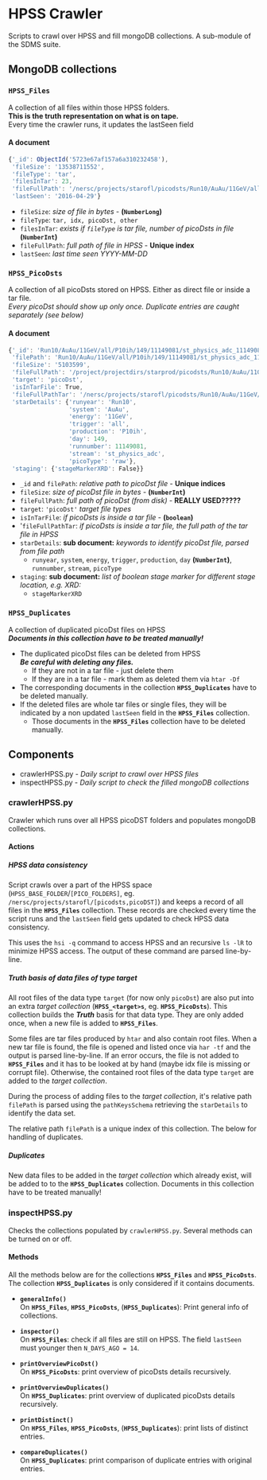 # HPSS Crawler

Scripts to crawl over HPSS and fill mongoDB collections. A sub-module of the SDMS suite.

## MongoDB collections

### **`HPSS_Files`**
A collection of all files within those HPSS folders.  
**This is the truth representation on what is on tape.**  
Every time the crawler runs, it updates the lastSeen field

#### A document
```javascript
{'_id': ObjectId('5723e67af157a6a310232458'),
 'fileSize': '13538711552',
 'fileType': 'tar',
 'filesInTar': 23,
 'fileFullPath': '/nersc/projects/starofl/picodsts/Run10/AuAu/11GeV/all/P10ih/148.tar',
 'lastSeen': '2016-04-29'}
```

* `fileSize`: *size of file in bytes* - **(`NumberLong`)**
* `fileType`: `tar, idx, picoDst, other`
* `filesInTar`: *exists if `fileType` is tar file, number of picoDsts in file* **(`NumberInt`)**
* `fileFullPath`: *full path of file in HPSS* - **Unique index**
* `lastSeen`: *last time seen YYYY-MM-DD*

### **`HPSS_PicoDsts`**
A collection of all picoDsts stored on HPSS. Either as direct file or inside a tar file.  
*Every picoDst should show up only once. Duplicate entries are caught separately (see below)*

#### A document
```javascript
{'_id': 'Run10/AuAu/11GeV/all/P10ih/149/11149081/st_physics_adc_11149081_raw_2520001.picoDst.root',
 'filePath': 'Run10/AuAu/11GeV/all/P10ih/149/11149081/st_physics_adc_11149081_raw_2520001.picoDst.root',
 'fileSize': '5103599',
 'fileFullPath': '/project/projectdirs/starprod/picodsts/Run10/AuAu/11GeV/all/P10ih/149/11149081/st_physics_adc_11149081_raw_2520001.picoDst.root',
 'target': 'picoDst',
 'isInTarFile': True,
 'fileFullPathTar': '/nersc/projects/starofl/picodsts/Run10/AuAu/11GeV/all/P10ih/149.tar',
 'starDetails': {'runyear': 'Run10',
                 'system': 'AuAu',
                 'energy': '11GeV',
                 'trigger': 'all',
                 'production': 'P10ih',
                 'day': 149,
                 'runnumber': 11149081,
                 'stream': 'st_physics_adc',
                 'picoType': 'raw'},
 'staging': {'stageMarkerXRD': False}}
```

* `_id` and `filePath`: *relative path to picoDst file* - **Unique indices**
* `fileSize`: *size of picoDst file in bytes* - **(`NumberInt`)**
* `fileFullPath`: *full path of picoDst (from disk)* - **REALLY USED?????**
*  `target`: `'picoDst'` *target file types*  
*  `isInTarFile`: *if picoDsts is inside a tar file* - **(`boolean`)**
*  '`fileFullPathTar`: *if picoDsts is inside a tar file, the full path of the tar file in HPSS*
* `starDetails`: **sub document:** *keywords to identify picoDst file, parsed from file path*  
  * `runyear`, `system`, `energy`, `trigger`,  `production`, `day` **(`NumberInt`)**, `runnumber`, `stream`, `picoType`
* `staging`:  **sub document:** *list of boolean stage marker for different stage location, e.g. XRD:*
  * `stageMarkerXRD`

### **`HPSS_Duplicates`**
A collection of duplicated picoDst files on HPSS  
***Documents in this collection have to be treated manually!***

* The duplicated picoDst files can be deleted from HPSS  
  ***Be careful with deleting any files.***
  * If they are not in a tar file - just delete them  
  * If they are in a tar file - mark them as deleted them via `htar -Df`
* The corresponding documents in the collection **`HPSS_Duplicates`** have to be
  deleted manually.
* If the deleted files are whole tar files or single files, they will be indicated
  by a non updated `lastSeen` field in the **`HPSS_Files`** collection.
  * Those documents in the **`HPSS_Files`** collection have to be deleted manually.

## Components
* crawlerHPSS.py      - *Daily script to crawl over HPSS files*
* inspectHPSS.py      - *Daily script to check the filled mongoDB collections*

### crawlerHPSS.py
Crawler which runs over all HPSS picoDST folders and populates mongoDB
collections.

#### Actions

##### HPSS data consistency
Script crawls over a part of the HPSS space (`HPSS_BASE_FOLDER`/`[PICO_FOLDERS]`,
eg. `/nersc/projects/starofl/[picodsts,picoDST]`) and keeps a record of all files
in the **`HPSS_Files`** collection. These records are checked every time the
script runs and the `lastSeen` field gets updated to check HPSS data consistency.

This uses the `hsi -q` command to access HPSS and an recursive `ls -lR` to
minimize HPSS access. The output of these command are parsed line-by-line.  

##### *Truth* basis of data files of type target
All root files of the data type `target` (for now only `picoDst`) are also put
into an extra *target collection* (**`HPSS_<target>s`**, eg. **`HPSS_PicoDsts`**).
This collection builds the ***Truth*** basis for that data type. They are only
added once, when a new file is added to **`HPSS_Files`**.

Some files are tar files produced by `htar` and also contain root files. When a
new tar file is found, the file is opened and listed once via `har -tf` and the
output is parsed line-by-line. If an error occurs, the file is not added to
**`HPSS_Files`** and it has to be looked at by hand (maybe idx file is missing
or corrupt file). Otherwise, the contained root files of the data type `target`
are added to the *target collection*.

During the process of adding files to the *target collection*, it's relative path
`filePath` is parsed using the `pathKeysSchema` retrieving the `starDetails` to
identify the data set.

The relative path `filePath` is a unique index of this collection. The below for
handling of duplicates.

##### Duplicates
New data files to be added in the *target collection* which already exist, will
be added to to the **`HPSS_Duplicates`** collection. Documents in this collection
have to be treated manually!

### inspectHPSS.py
Checks the collections populated by `crawlerHPSS.py`. Several methods can be
turned on or off.

#### Methods
All the methods below are for the collections **`HPSS_Files`** and **`HPSS_PicoDsts`**.
The collection **`HPSS_Duplicates`** is only considered if it contains documents.

* **`generalInfo()`**  
  On **`HPSS_Files`**, **`HPSS_PicoDsts`**, (**`HPSS_Duplicates`**): Print general
  info of collections.

* **`inspector()`**  
  On **`HPSS_Files`**: check if all files are still on HPSS. The field `lastSeen`
  must younger then `N_DAYS_AGO = 14`.

* **`printOverviewPicoDst()`**  
  On **`HPSS_PicoDsts`**: print overview of picoDsts details recursively.

* **`printOverviewDuplicates()`**  
  On **`HPSS_Duplicates`**: print overview of duplicated picoDsts details
  recursively.

* **`printDistinct()`**  
  On **`HPSS_Files`**, **`HPSS_PicoDsts`**, (**`HPSS_Duplicates`**): print lists
  of distinct entries.

* **`compareDuplicates()`**  
  On **`HPSS_Duplicates`**: print comparison of duplicate entries with original
  entries.
